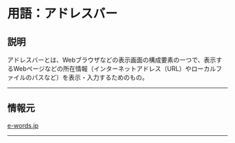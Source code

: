 # 用語：アドレスバー

## 説明

アドレスバーとは、Webブラウザなどの表示画面の構成要素の一つで、表示するWebページなどの所在情報（インターネットアドレス（URL）やローカルファイルのパスなど）を表示・入力するためのもの。

---

## 情報元

[e-words.jp](http://e-words.jp/w/%E3%82%A2%E3%83%89%E3%83%AC%E3%82%B9%E3%83%90%E3%83%BC.html)

---

<br><br><br><br><br><br><br><br><br><br><br><br><br><br><br><br>
